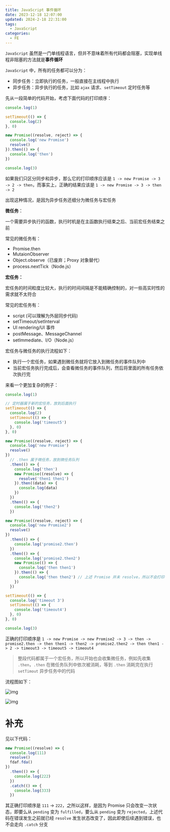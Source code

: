 ```yaml
---
title: JavaScript 事件循环
date: 2023-12-18 12:07:00
updated: 2024-2-18 22:31:00
tags:
  - JavaScript
categories:
  - FE
---
```


`JavaScript` 虽然是一门单线程语言，但并不意味着所有代码都会阻塞，实现单线程非阻塞的方法就是**事件循环**

`JavaScript` 中，所有的任务都可以分为：

- 同步任务：立即执行的任务，一般直接在主线程中执行
- 异步任务：异步执行的任务，比如 `ajax` 请求、`setTimeout` 定时任务等

先从一段简单的代码开始，考虑下面代码的打印顺序：

```js
console.log(1)

setTimeout(() => {
  console.log(2)
}, 0)

new Promise((resolve, reject) => {
  console.log('new Promise')
  resolve()
}).then(() => {
  console.log('then')
})

console.log(3)
```

如果我们只区分同步和异步，那么它的打印顺序应该是 `1 -> new Promise -> 3 -> 2 -> then`，而事实上，正确的结果应该是 `1 -> new Promise -> 3 -> then -> 2`

出现这种情况，是因为异步任务还细分为微任务与宏任务

**微任务**：

一个需要异步执行的函数，执行时机是在主函数执行结束之后、当前宏任务结束之前

常见的微任务有：

- Promise.then
- MutaionObserver
- Object.observe（已废弃；Proxy 对象替代）
- process.nextTick（Node.js）

**宏任务：**

宏任务的时间粒度比较大，执行的时间间隔是不能精确控制的，对一些高实时性的需求就不太符合

常见的宏任务有：

- script (可以理解为外层同步代码)
- setTimeout/setInterval
- UI rendering/UI 事件
- postMessage、MessageChannel
- setImmediate、I/O（Node.js）

宏任务与微任务的执行流程如下：

- 执行一个宏任务，如果遇到微任务就将它放入到微任务的事件队列中
- 当前宏任务执行完成后，会查看微任务的事件队列，然后将里面的所有任务依次执行完

来看一个更加复杂的例子：

```js
console.log(1)

// 定时器属于新的宏任务，放到后面执行
setTimeout(() => {
  console.log(2)
  setTimeout(() => {
    console.log('timeout5')
  }, 0)
}, 0)

new Promise((resolve, reject) => {
  console.log('new Promise')
  resolve()
})
  // .then 属于微任务，放到微任务队列
  .then(() => {
    console.log('then')
    new Promise((resolve) => {
      resolve('then1 then1')
    }).then((data) => {
      console.log(data)
    })
  })
  .then(() => {
    console.log('then2')
  })

new Promise((resolve, reject) => {
  console.log('new Promise2')
  resolve()
})
  .then(() => {
    console.log('promise2.then')
  })
  .then(() => {
    console.log('promise2.then2')
    new Promise(() => {
      console.log('then then1')
    }).then(() => {
      console.log('then then2') // 上述 Promise 并未 resolve，所以不会打印
    })
  })

setTimeout(() => {
  console.log('timeout 3')
  setTimeout(() => {
    console.log('timeout4')
  }, 0)
}, 0)

console.log(3)
```

正确的打印顺序是 `1 -> new Promise -> new Promise2 -> 3 -> then -> promise2.then -> then then1 -> then2 -> promise2.then2 -> then then1 -> 2 -> timeout3 -> timeout5 -> timeout4`

> 整段代码都属于一个宏任务，所以开始也会收集微任务，例如先收集 `.then`，`.then` 在微任务队列中依次被消耗，等到 `.then` 消耗完在执行 `setTimout` 异步任务中的代码

流程图如下：

![img](https://plumbiu.github.io/blogImg/61efbc20-7cb8-11eb-85f6-6fac77c0c9b3.png)

![img](https://plumbiu.github.io/blogImg/6e80e5e0-7cb8-11eb-85f6-6fac77c0c9b3.png)

# 补充

见以下代码：

```js
new Promise((resolve) => {
  console.log(111)
  resolve()
  fdaf.fda()
})
  .then(() => {
    console.log(222)
  })
  .catch(() => {
    console.log(333)
  })

```

其正确打印顺序是 `111` -> `222`，之所以这样，是因为 Promise 只会改变一次状态，即要么从 `pending` 变为 `fulfilled`，要么从 `pending` 变为 `rejected`，上述代码在错误发生之前就已经 `resolve` 发生状态改变了，因此即使后续遇到错误，也不会走向 `.catch` 分支